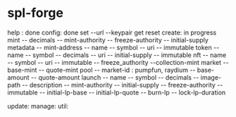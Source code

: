 # spl-forge

help : done 
config: done
    set --url --keypair
    get 
    reset
create: in progress
    mint
        -- decimals
        -- mint-authority
        -- freeze-authority
        -- initial-supply
    metadata
        -- mint-address
        -- name
        -- symbol
        -- uri
        -- immutable
    token
        -- name
        -- symbol
        -- decimals
        -- uri
        -- initial-supply
        -- immutable
    nft
        -- name
        -- symbol
        -- uri
        -- immutable
        -- freeze_authority
        --collection-mint
    market
        -- base-mint
        -- quote-mint
    pool
        -- market-id : pumpfun, raydium
        -- base-amount
        -- quote-amount
    launch
        -- name
        -- symbol
        -- decimals
        -- image-path
        -- description
        -- mint-authority
        -- initial-supply
        -- freeze-authority
        -- immutable
        -- initial-lp-base
        -- initial-lp-quote
        -- burn-lp
        -- lock-lp-duration

update:
manage:
util: 